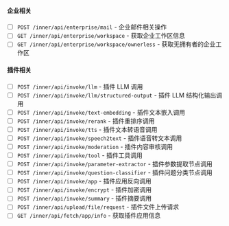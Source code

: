 #### 企业相关

- [ ] `POST /inner/api/enterprise/mail` - 企业邮件相关操作
- [ ] `GET /inner/api/enterprise/workspace` - 获取企业工作区信息
- [ ] `GET /inner/api/enterprise/workspace/ownerless` - 获取无拥有者的企业工作区

#### 插件相关

- [ ] `POST /inner/api/invoke/llm` - 插件 LLM 调用
- [ ] `POST /inner/api/invoke/llm/structured-output` - 插件 LLM 结构化输出调用
- [ ] `POST /inner/api/invoke/text-embedding` - 插件文本嵌入调用
- [ ] `POST /inner/api/invoke/rerank` - 插件重排序调用
- [ ] `POST /inner/api/invoke/tts` - 插件文本转语音调用
- [ ] `POST /inner/api/invoke/speech2text` - 插件语音转文本调用
- [ ] `POST /inner/api/invoke/moderation` - 插件内容审核调用
- [ ] `POST /inner/api/invoke/tool` - 插件工具调用
- [ ] `POST /inner/api/invoke/parameter-extractor` - 插件参数提取节点调用
- [ ] `POST /inner/api/invoke/question-classifier` - 插件问题分类节点调用
- [ ] `POST /inner/api/invoke/app` - 插件应用反向调用
- [ ] `POST /inner/api/invoke/encrypt` - 插件加密调用
- [ ] `POST /inner/api/invoke/summary` - 插件摘要调用
- [ ] `POST /inner/api/upload/file/request` - 插件文件上传请求
- [ ] `GET /inner/api/fetch/app/info` - 获取插件应用信息 
